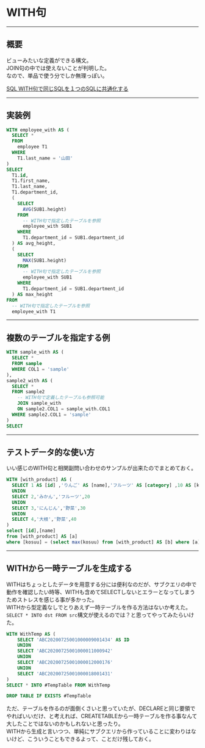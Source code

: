 # WITH句

---

## 概要

ビューみたいな定義ができる構文。  
JOIN句の中では使えないことが判明した。  
なので、単品で使う分でしか無理っぽい。  

[SQL WITH句で同じSQLを１つのSQLに共通化する](https://zukucode.com/2017/09/sql-with.html)  

---

## 実装例

``` sql : 使い方例
WITH employee_with AS (
  SELECT *
  FROM
    employee T1
  WHERE
    T1.last_name = '山田'
)
SELECT
  T1.id,
  T1.first_name,
  T1.last_name,
  T1.department_id,
  (
    SELECT
      AVG(SUB1.height)
    FROM
      -- WITH句で指定したテーブルを参照
      employee_with SUB1
    WHERE
      T1.department_id = SUB1.department_id
  ) AS avg_height,
  (
    SELECT
      MAX(SUB1.height)
    FROM
      -- WITH句で指定したテーブルを参照
      employee_with SUB1
    WHERE
      T1.department_id = SUB1.department_id
  ) AS max_height
FROM
  -- WITH句で指定したテーブルを参照
  employee_with T1
```

---

## 複数のテーブルを指定する例

``` sql : 複数のテーブルを指定する
WITH sample_with AS (
  SELECT *
  FROM sample
  WHERE COL1 = 'sample'
),
sample2_with AS (
  SELECT *
  FROM sample2
    -- WITH句で定義したテーブルも参照可能
    JOIN sample_with
    ON sample2.COL1 = sample_with.COL1
  WHERE sample2.COL1 = 'sample'
)
SELECT
```

---

## テストデータ的な使い方

いい感じのWITH句と相関副問い合わせのサンプルが出来たのでまとめておく。

``` sql
WITH [with_product] AS (
  SELECT 1 AS [id] ,'りんご' AS [name],'フルーツ' AS [category] ,10 AS [kosuu]
  UNION
  SELECT 2,'みかん','フルーツ',20
  UNION
  SELECT 3,'にんじん','野菜',30
  UNION
  SELECT 4,'大根','野菜',40
)
select [id],[name] 
from [with_product] AS [a]
where [kosuu] = (select max(kosuu) from [with_product] AS [b] where [a].[category] = [b].[category]);
```

---

## WITHから一時テーブルを生成する

WITHはちょっとしたデータを用意する分には便利なのだが、サブクエリの中で動作を確認したい時等、WITHも含めてSELECTしないとエラーとなってしまうためストレスを感じる事が多かった。  
WITHから型定義なしでとりあえず一時テーブルを作る方法はないか考えた。  
`SELECT * INTO dst FROM src`構文が使えるのでは？と思ってやってみたらいけた。  

``` sql
WITH WithTemp AS (
    SELECT 'ABC20200725001000009001434' AS ID
    UNION
    SELECT 'ABC20200725001000011000942'
    UNION
    SELECT 'ABC20200725001000012000176'
    UNION
    SELECT 'ABC20200725001000018001431'
)
SELECT * INTO #TempTable FROM WithTemp

DROP TABLE IF EXISTS #TempTable
```

ただ、テーブルを作るのが面倒くさいと思っていたが、DECLAREと同じ要領でやればいいだけ、と考えれば、CREATETABLEから一時テーブルを作る事なんて大したことではないのかもしれないと思ったり。  
WITHから生成と言いつつ、単純にサブクエリから作っていることに変わりはないけど、こういうこともできるよって、ことだけ残しておく。  
